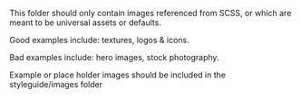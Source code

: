 This folder should only contain images referenced from SCSS, or which are meant to be universal assets or defaults.

Good examples include: textures, logos & icons. 

Bad examples include: hero images, stock photography.

Example or place holder images should be included in the styleguide/images folder